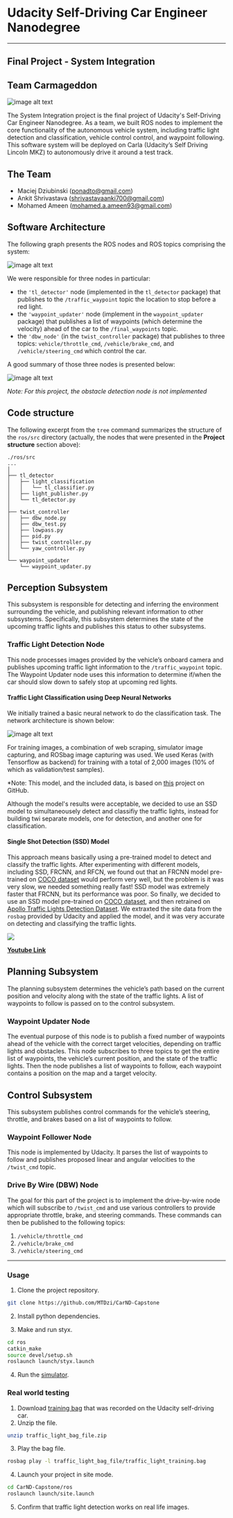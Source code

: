 # Udacity Self-Driving Car Engineer Nanodegree

* * *


## Final Project - System Integration

## Team Carmageddon

![image alt text](imgs/readme_image_0.jpg)

The System Integration project is the final project of Udacity's Self-Driving Car Engineer Nanodegree. As a team, we built ROS nodes to implement the core functionality of the autonomous vehicle system, including traffic light detection and classification, vehicle control control, and waypoint following. This software system will be deployed on Carla (Udacity’s Self Driving Lincoln MKZ) to autonomously drive it around a test track.

## The Team

* Maciej Dziubinski (ponadto@gmail.com)
* Ankit Shrivastava (shrivastavaanki700@gmail.com)
* Mohamed Ameen (mohamed.a.ameen93@gmail.com)

## Software Architecture

The following graph presents the ROS nodes and ROS topics comprising the system:

![image alt text](imgs/final-project-ros-graph-v2.png)

We were responsible for three nodes in particular:

* the `'tl_detector'` node (implemented in the `tl_detector` package) that publishes
  to the `/traffic_waypoint` topic the location to stop before a red light.
* the `'waypoint_updater'` node (implement in the `waypoint_updater` package)
  that publishes a list of waypoints (which determine the velocity) ahead of the
  car to the `/final_waypoints` topic.
* the `'dbw_node'` (in the `twist_controller` package) that publishes to three
  topics: `vehicle/throttle_cmd`, `/vehicle/brake_cmd`, and `/vehicle/steering_cmd`
  which control the car.

A good summary of those three nodes is presented below:

![image alt text](imgs/three-nodes.png)

*Note: For this project, the obstacle detection node is not implemented*

## Code structure

The following excerpt from the `tree` command summarizes the structure of the
`ros/src` directory (actually, the nodes that were presented in the
**Project structure** section above):

```
./ros/src
...
│
├── tl_detector
│   ├── light_classification
│   │   └── tl_classifier.py
│   ├── light_publisher.py
│   └── tl_detector.py
│
├── twist_controller
│   ├── dbw_node.py
│   ├── dbw_test.py
│   ├── lowpass.py
│   ├── pid.py
│   ├── twist_controller.py
│   └── yaw_controller.py
│
└── waypoint_updater
    └── waypoint_updater.py
```

## Perception Subsystem

This subsystem is responsible for detecting and inferring the environment surrounding the vehicle, and publishing relevant information to other subsystems. Specifically, this subsystem determines the state of the upcoming traffic lights and publishes this status to other subsystems.

### Traffic Light Detection Node

This node processes images provided by the vehicle’s onboard camera and publishes upcoming traffic light information to the `/traffic_waypoint` topic. The Waypoint Updater node uses this information to determine if/when the car should slow down to safely stop at upcoming red lights.

#### Traffic Light Classification using Deep Neural Networks
We initially trained a basic neural network to do the classification task. The network architecture is shown below:

![image alt text](imgs/arch.png)

For training images, a combination of web scraping, simulator image capturing, and ROSbag image capturing was used. We used Keras (with Tensorflow as backend) for training with a total of 2,000 images (10% of which as validation/test samples).

*Note: This model, and the included data, is based on [this](https://github.com/kcg2015/traffic_light_detection_classification) project on GitHub.

Although the model's results were acceptable, we decided to use an SSD model to simultaneousely detect and classifiy the traffic lights, instead for building twi separate models, one for detection, and another one for classification.

#### Single Shot Detection (SSD) Model

This approach means basically using a pre-trained model to detect and classify the traffic lights.
After experimenting with different models, including SSD, FRCNN, and RFCN, we found out that an FRCNN model pre-trained on [COCO dataset](http://cocodataset.org/) would perform very well, but the problem is it was very slow, we needed something really fast!
SSD model was extremely faster that FRCNN, but its performance was poor. So finally, we decided to use an SSD model pre-trained on [COCO dataset](http://cocodataset.org/), and then retrained on [Apollo Traffic Lights Detection Dataset](http://data.apollo.auto/help?name=data_intro_2d&data_key=traffic_light_label&data_type=0&locale=en-us&lang=en).
We extraxted the site data from the `rosbag` provided by Udacity and applied the model, and it was very accurate on detecting and classifying the traffic lights.

![](imgs/SSD_V4_result.gif)

**[Youtube Link](https://youtu.be/KHAbB0MJ4js)**


## Planning Subsystem

The planning subsystem determines the vehicle’s path based on the current position and velocity along with the state of the traffic lights. A list of waypoints to follow is passed on to the control subsystem.

### Waypoint Updater Node

The eventual purpose of this node is to publish a fixed number of waypoints ahead of the vehicle with the correct target velocities, depending on traffic lights and obstacles. This node subscribes to three topics to get the entire list of waypoints, the vehicle’s current position, and the state of the traffic lights. Then the node publishes a list of waypoints to follow, each waypoint contains a position on the map and a target velocity.


## Control Subsystem

This subsystem publishes control commands for the vehicle’s steering, throttle, and brakes based on a list of waypoints to follow. 

### Waypoint Follower Node

This node is implemented by Udacity. It parses the list of waypoints to follow and publishes proposed linear and angular velocities to the `/twist_cmd` topic.

### Drive By Wire (DBW) Node

The goal for this part of the project is to implement the drive-by-wire node which will subscribe to `/twist_cmd` and use various controllers to provide appropriate throttle, brake, and steering commands. These commands can then be published to the following topics:
1. `/vehicle/throttle_cmd`
2. `/vehicle/brake_cmd`
3. `/vehicle/steering_cmd`

---

### Usage

1. Clone the project repository.
```bash
git clone https://github.com/MTDzi/CarND-Capstone
```

2. Install python dependencies.

3. Make and run styx.
```bash
cd ros
catkin_make
source devel/setup.sh
roslaunch launch/styx.launch
```
4. Run the [simulator](https://github.com/udacity/CarND-Capstone/releases).

### Real world testing
1. Download [training bag](https://s3-us-west-1.amazonaws.com/udacity-selfdrivingcar/traffic_light_bag_file.zip) that was recorded on the Udacity self-driving car.
2. Unzip the file.
```bash
unzip traffic_light_bag_file.zip
```
3. Play the bag file.
```bash
rosbag play -l traffic_light_bag_file/traffic_light_training.bag
```
4. Launch your project in site mode.
```bash
cd CarND-Capstone/ros
roslaunch launch/site.launch
```
5. Confirm that traffic light detection works on real life images.
